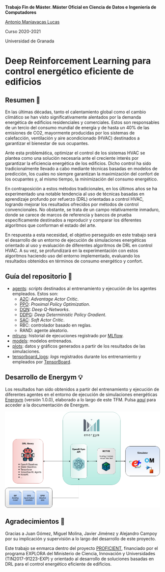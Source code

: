 **Trabajo Fin de Máster. Máster Oficial en Ciencia de Datos e Ingeniería de Computadores**

[Antonio Manjavacas Lucas](<manjavacas@correo.ugr.es>)

Curso 2020-2021

Universidad de Granada

# Deep Reinforcement Learning para control energético eficiente de edificios

## Resumen 📖

En las últimas décadas, tanto el calentamiento global como el cambio climático se han visto significativamente alentados por la demanda energética de edificios residenciales y comerciales. Estos son responsables de un tercio del consumo mundial de energía y de hasta un 40\% de las emisiones de CO2, mayormente producidas por los sistemas de calefacción, ventilación y aire acondicionado (HVAC) destinados a garantizar el bienestar de sus ocupantes.

Ante esta problemática, optimizar el control de los sistemas HVAC se plantea como una solución necesaria ante el creciente interés por garantizar la eficiencia energética de los edificios. Dicho control ha sido tradicionalmente llevado a cabo mediante técnicas basadas en modelos de predicción, los cuales no siempre garantizan la maximización del confort de los ocupantes y, al mismo tiempo, la minimización del consumo energético.

En contraposición a estos métodos tradicionales, en los últimos años se ha experimentado una notable tendencia al uso de técnicas basadas en aprendizaje profundo por refuerzo (DRL) orientadas a control HVAC, logrando mejorar los resultados ofrecidos por métodos de control convencionales. No obstante, se trata de un campo relativamente inmaduro, donde se carece de marcos de referencia y bancos de prueba específicamente destinados a reproducir y comparar los diferentes algoritmos que conforman el estado del arte.

En respuesta a esta necesidad, el objetivo perseguido en este trabajo será el desarrollo de un entorno de ejecución de simulaciones energéticas orientado al uso y evaluación de diferentes algoritmos de DRL en control HVAC. A su vez, se profundizará en la experimentación con estos algoritmos haciendo uso del entorno implementado, evaluando los resultados obtenidos en términos de consumo energético y confort.

## Guía del repositorio 🔎

* [agents](https://github.com/manjavacas/drl-building/tree/main/agents): _scripts_ destinados al entrenamiento y ejecución de los agentes empleados. Estos son:
    - [A2C](https://stable-baselines3.readthedocs.io/en/master/modules/a2c.html): _Advantage Actor Critic_.
    - [PPO](https://stable-baselines3.readthedocs.io/en/master/modules/ppo.html): _Proximal Policy Optimization_.
    - [DQN](https://stable-baselines3.readthedocs.io/en/master/modules/dqn.html): _Deep Q-Networks_.
    - [DDPG](https://stable-baselines3.readthedocs.io/en/master/modules/ddpg.html): _Deep Deterministic Policy Gradient_.
    - [SAC](https://stable-baselines3.readthedocs.io/en/master/modules/ppo.html): _Soft Actor Critic_.
    - RBC: controlador basado en reglas.
    - RAND: agente aleatorio.
* [mlruns](https://github.com/manjavacas/drl-building/tree/main/mlruns/0): historial de ejecuciones registrado por [MLflow](https://mlflow.org/).
* [models](https://github.com/manjavacas/drl-building/tree/main/models): modelos entrenados.
* [plots](https://github.com/manjavacas/drl-building/tree/main/plots): datos y gráficos generados a partir de los resultados de las simulaciones.
* [tensorboard_logs](https://github.com/manjavacas/drl-building/tree/main/tensorboard_log): _logs_ registrados durante los entrenamiento y empleados por [TensorBoard](https://www.tensorflow.org/tensorboard).

## Desarrollo de Energym 💡

Los resultados han sido obtenidos a partir del entrenamiento y ejecución de diferentes agentes en el entorno de ejecución de simulaciones energéticas [Energym](https://github.com/jajimer/energym) (versión 1.0.0), elaborado a lo largo de este TFM. Pulsa [aquí](https://energym.readthedocs.io/) para acceder a la documentación de Energym.

![Arquitectura de Energym](/images/energym_diagram.png)

## Agradecimientos 🎁

Gracias a Juan Gómez, Miguel Molina, Javier Jiménez y Alejandro Campoy por su implicación y supervisión a lo largo del desarrollo de este proyecto. 

Este trabajo se enmarca dentro del proyecto [PROFICIENT](https://jgromero.github.io/proficient/), financiado por el programa EXPLORA del Ministerio de Ciencia, Innovación y Universidades (TIN2017-91223-EXP) y orientado al desarrollo de soluciones basadas en DRL para el control energético eficiente de edificios.
